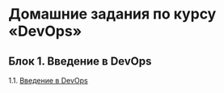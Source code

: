 # Домашние задания по курсу «DevOps»
## Блок 1. Введение в DevOps
1.1. [Введение в DevOps](01-intro-01)

